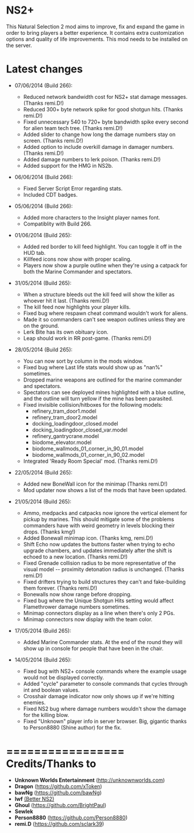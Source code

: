 ﻿NS2+
==========
This Natural Selection 2 mod aims to improve, fix and expand the game in order to bring players a better experience. It contains extra customization options and quality of life improvements. This mod needs to be installed on the server.

Latest changes
==============
- 07/06/2014 (Build 266):
	- Reduced network bandwidth cost for NS2+ stat damage messages. (Thanks remi.D!)
	- Reduced 300+ byte network spike for good shotgun hits. (Thanks remi.D!)
	- Fixed unnecessary 540 to 720+ byte bandwidth spike every second for alien team tech tree. (Thanks remi.D!)
	- Added slider to change how long the damage numbers stay on screen. (Thanks remi.D!)
	- Added option to include overkill damage in damager numbers. (Thanks remi.D!)
	- Added damage numbers to lerk poison. (Thanks remi.D!)
	- Added support for the HMG in NS2b.
	
- 06/06/2014 (Build 266):
	- Fixed Server Script Error regarding stats.
	- Included CDT badges.
	
- 05/06/2014 (Build 266):
	- Added more characters to the Insight player names font.
	- Compatiblity with Build 266.

- 01/06/2014 (Build 265):
	- Added red border to kill feed highlight. You can toggle it off in the HUD tab.
	- Killfeed icons now show with proper scaling.
	- Players now show a purple outline when they're using a catpack for both the Marine Commander and spectators.

- 31/05/2014 (Build 265):
	- When a structure bleeds out the kill feed will show the killer as whoever hit it last. (Thanks remi.D!)
	- The kill feed now highlights your player kills.
	- Fixed bug where respawn cheat command wouldn't work for aliens.
	- Made it so commanders can't see weapon outlines unless they are on the ground.
	- Lerk Bite has its own obituary icon.
	- Leap should work in RR post-game. (Thanks remi.D!)

- 28/05/2014 (Build 265):
	- You can now sort by column in the mods window.
	- Fixed bug where Last life stats would show up as "nan%" sometimes.
	- Dropped marine weapons are outlined for the marine commander and spectators.
	- Spectators can see deployed mines highlighted with a blue outline, and the outline will turn yellow if the mine has been parasited.
	- Fixed invisible collision/hitboxes for the following models:
		- refinery_tram_door1.model
		- refinery_tram_door2.model
		- docking_loadingdoor_closed.model
		- docking_loadingdoor_closed_var.model
		- refinery_gantrycrane.model
		- biodome_elevator.model
		- biodome_wallmods_01_corner_in_90_01.model
		- biodome_wallmods_01_corner_in_90_02.model
	- Integrated 'Ready Room Special' mod. (Thanks remi.D!)

- 22/05/2014 (Build 265):
	- Added new BoneWall icon for the minimap (Thanks remi.D!)
	- Mod updater now shows a list of the mods that have been updated.

- 21/05/2014 (Build 265):
	- Ammo, medpacks and catpacks now ignore the vertical element for pickup by marines. This should mitigate some of the problems commanders have with weird geometry in levels blocking their drops. (Thanks kmg!)
	- Added Bonewall minimap icon. (Thanks kmg, remi.D!)
	- Shift Echo now updates the buttons faster when trying to echo upgrade chambers, and updates immediately after the shift is echoed to a new location. (Thanks remi.D!)
	- Fixed Grenade collision radius to be more representative of the visual model -- proximity detonation radius is unchanged. (Thanks remi.D!)
	- Fixed drifters trying to build structures they can't and fake-building them forever. (Thanks remi.D!)
	- Bonewalls now show range before dropping.
	- Fixed bug where the Unique Shotgun Hits setting would affect Flamethrower damage numbers sometimes.
	- Minimap connectors display as a line when there's only 2 PGs.
	- Minimap connectors now display with the team color.

- 17/05/2014 (Build 265):
	- Added Marine Commander stats. At the end of the round they will show up in console for people that have been in the chair.

- 14/05/2014 (Build 265):
	- Fixed bug with NS2+ console commands where the example usage would not be displayed correctly.
	- Added "cycle" parameter to console commands that cycles through int and boolean values.
	- Crosshair damage indicator now only shows up if we're hitting enemies.
	- Fixed NS2 bug where damage numbers wouldn't show the damage for the killing blow.
	- Fixed "Unknown" player info in server browser. Big, gigantic thanks to Person8880 (Shine author) for the fix.

=================
Credits/Thanks to
=================
- **Unknown Worlds Entertainment** (http://unknownworlds.com)
- **Dragon** (https://github.com/xToken)
- **bawNg** (https://github.com/bawNg)
- **lwf** [(Better NS2)](http://steamcommunity.com/sharedfiles/filedetails/?id=113116595)
- **Ghoul** (https://github.com/BrightPaul)
- **Sewlek**
- **Person8880** (https://github.com/Person8880)
- **remi.D** (https://github.com/sclark39)
